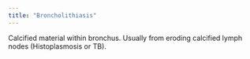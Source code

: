 ```yaml
---
title: "Broncholithiasis"
---
```

Calcified material within bronchus. Usually from eroding calcified lymph nodes (Histoplasmosis or TB).

